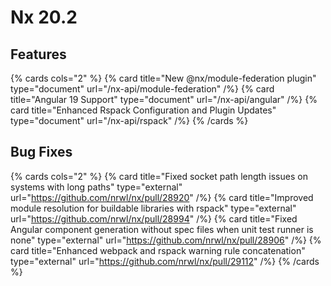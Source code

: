 # Nx 20.2

## Features

{% cards cols="2" %}
{% card title="New @nx/module-federation plugin" type="document" url="/nx-api/module-federation" /%}
{% card title="Angular 19 Support" type="document" url="/nx-api/angular" /%}
{% card title="Enhanced Rspack Configuration and Plugin Updates" type="document" url="/nx-api/rspack" /%}
{% /cards %}

## Bug Fixes

{% cards cols="2" %}
{% card title="Fixed socket path length issues on systems with long paths" type="external" url="https://github.com/nrwl/nx/pull/28920" /%}
{% card title="Improved module resolution for buildable libraries with rspack" type="external" url="https://github.com/nrwl/nx/pull/28994" /%}
{% card title="Fixed Angular component generation without spec files when unit test runner is none" type="external" url="https://github.com/nrwl/nx/pull/28906" /%}
{% card title="Enhanced webpack and rspack warning rule concatenation" type="external" url="https://github.com/nrwl/nx/pull/29112" /%}
{% /cards %}
